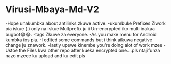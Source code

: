 # Virusi-Mbaya-Md-V2
-Hope unakumbka about antilinks zkuwe active. 
-ukumbuke Prefixes Ziwork pia iskue (.) only na iskue Multprefix ju ii Un-encrypted iko multi inakaa bugbot😂😂.
-tags Zkuwe za everyone.
-As you make menu for Android kumbka ios pia.
-I edited some commands but i think aikuwa negative change ju znawork.
-lastly upewe kinembe you're doing alot of work mzee
-Ustoe the Files kwa other repo after kueka encrypted one....pls ntajifunza nazo mzeee ku upload and ku edit pls
